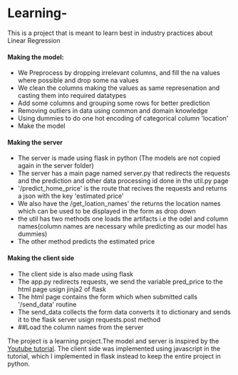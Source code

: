 # Learning-
This is a project that is meant to learn best in industry practices about Linear Regression
 #### Making the model:
 - We Preprocess by dropping irrelevant columns, and fill the na values where possible and drop some na values
 - We clean the columns making the values as same represenation and casting them into required datatypes
 - Add some columns and grouping some rows for better prediction
 - Removing outliers in data using common and domain knowledge
 - Using dummies to do one hot encoding of categorical column 'location'
 - Make the model
 
 #### Making the server
 - The server is made using flask in python (The models are not copied again in the server folder)
 - The server has a main page named server.py that redirects the requests and the prediction and other data processing id done in the util.py page
 - '/predict_home_price' is the route that recives the requests and returns a json with the key 'estimated price' 
 - We also have the /get_loation_names' the returns the location names which can be used to be displayed in the form as drop down 
 - the util has two methods one loads the artifacts i.e the odel and column names(column names are necessary while predicting as our model has dummies)
 - The other method predicts the estimated price
 
 #### Making the client side
 - The client side is also made using flask
 - The app.py redirects requests, we send the variable pred_price to the html page usign jinja2 of flask
 - The html page contains the form which when submitted calls '/send_data' routine
 - The send_data collects the form data converts it to dictionary and sends it to the flask server usign requests.post method
 - ##Load the column names from the server
 
 
 
 
 The project is a learning project.The model and server is inspired by the [Youtube tutorial](https://www.youtube.com/watch?v=rdfbcdP75KI&list=PLeo1K3hjS3uu7clOTtwsp94PcHbzqpAdg). The client side was implemented using javascript in the tutorial, which I implemented in flask instead to keep the entire project in python.
